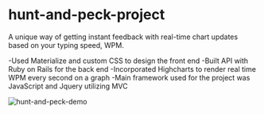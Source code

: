 # hunt-and-peck-project

A unique way of getting instant feedback with real-time chart updates based on your typing speed, WPM.

-Used Materialize and custom CSS to design the front end
-Built API with Ruby on Rails for the back end
-Incorporated Highcharts to render real time WPM every second on a graph
-Main framework used for the project was JavaScript and Jquery utilizing MVC

![hunt-and-peck-demo](/hunt_and_peck.gif)